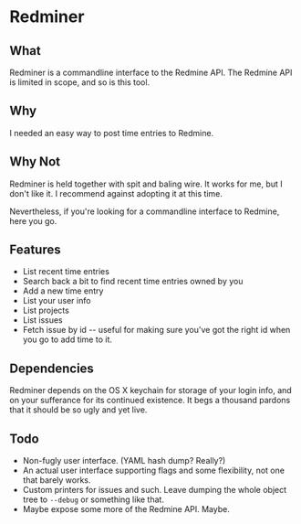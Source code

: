 # Redminer

## What
Redminer is a commandline interface to the Redmine API.
The Redmine API is limited in scope, and so is this tool.

## Why
I needed an easy way to post time entries to Redmine.

## Why Not
Redminer is held together with spit and baling wire.
It works for me, but I don't like it.
I recommend against adopting it at this time.

Nevertheless, if you're looking for a commandline interface to Redmine,
here you go.

## Features
* List recent time entries
* Search back a bit to find recent time entries owned by you
* Add a new time entry
* List your user info
* List projects
* List issues
* Fetch issue by id -- useful for making sure you've got the right id
  when you go to add time to it.

## Dependencies
Redminer depends on the OS X keychain for storage of your login info,
and on your sufferance for its continued existence.
It begs a thousand pardons that it should be so ugly and yet live.

## Todo
* Non-fugly user interface. (YAML hash dump? Really?)
* An actual user interface supporting flags and some flexibility,
  not one that barely works.
* Custom printers for issues and such. Leave dumping the whole object tree to
  `--debug` or something like that.
* Maybe expose some more of the Redmine API. Maybe.
